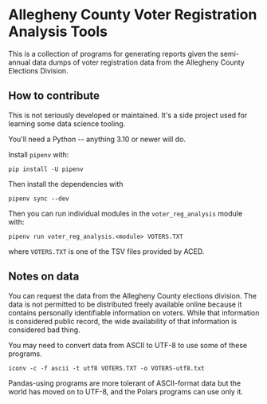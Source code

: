 # Allegheny County Voter Registration Analysis Tools

This is a collection of programs for generating reports given the
semi-annual data dumps of voter registration data from the
Allegheny County Elections Division.

## How to contribute

This is not seriously developed or maintained.
It's a side project used for learning some data science tooling.

You'll need a Python -- anything 3.10 or newer will do.

Install `pipenv` with:

    pip install -U pipenv

Then install the dependencies with

    pipenv sync --dev

Then you can run individual modules in the `voter_reg_analysis` module with:

    pipenv run voter_reg_analysis.<module> VOTERS.TXT

where `VOTERS.TXT` is one of the TSV files provided by ACED.

## Notes on data

You can request the data from the Allegheny County elections division.
The data is not permitted to be distributed freely available online because it
contains personally identifiable information on voters.
While that information is considered public record, the wide availability of that
information is considered bad thing.

You may need to convert data from ASCII to UTF-8 to use some of these programs.

    iconv -c -f ascii -t utf8 VOTERS.TXT -o VOTERS-utf8.txt

Pandas-using programs are more tolerant of ASCII-format data but the
world has moved on to UTF-8, and the Polars programs can use only it.
